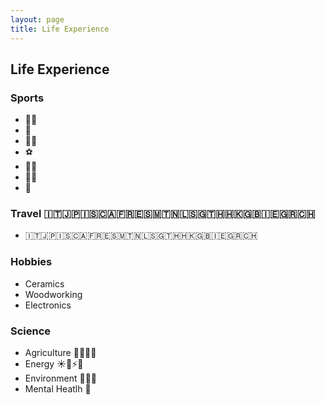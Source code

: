 ```yaml
---
layout: page
title: Life Experience
---
```


## Life Experience
### Sports 
- 🏃‍♂️
- 💪
- 🧘‍♂️
- ⚽️ 
- 🧗‍♂️
- 🏊‍♂️
- 🤿

### Travel 🇮🇹🇯🇵🇮🇸🇨🇦🇫🇷🇪🇸🇲🇹🇳🇱🇸🇬🇹🇭🇭🇰🇬🇧🇮🇪🇬🇷🇨🇭
- 🇮🇹🇯🇵🇮🇸🇨🇦🇫🇷🇪🇸🇲🇹🇳🇱🇸🇬🇹🇭🇭🇰🇬🇧🇮🇪🇬🇷🇨🇭

### Hobbies
- Ceramics
- Woodworking
- Electronics

### Science
- Agriculture 👨‍🌾🌱🌾
- Energy ☀️💨⚡️🔋
- Environment 🍃🌳🍂
- Mental Heatlh 🍄